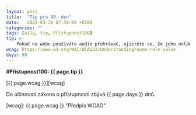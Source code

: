 ```yaml
---
layout: post
title:  "Tip pro 90. den"
date:   2025-03-30 07:59:00 +0100
categories: ""
tags: [a11y, tip, Přístupnost100]
tip: >- 
    Pokud na webu používáte audio přehrávač, ujistěte se, že jeho ovládací prvky (přehrávání, pauza) jsou popsané a ovladatelné i pro čtečky obrazovky.
wcag: https://www.w3.org/WAI/WCAG22/Understanding/name-role-value
days: 90
---
```

**#Přístupnost100: {{ page.tip }}**

[{{ page.wcag }}][wcag]

Do účinnosti zákona o přístupnosti zbývá {{ page.days }} dnů.

[wcag]: {{ page.wcag }} "Předpis WCAG"
